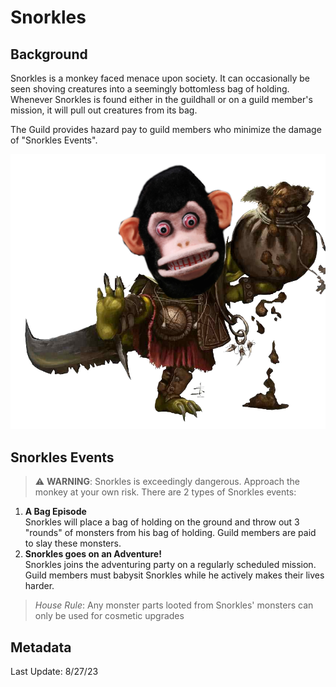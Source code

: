 # Snorkles

## Background
Snorkles is a monkey faced menace upon society.
It can occasionally be seen shoving creatures into a seemingly bottomless bag of holding.
Whenever Snorkles is found either in the guildhall or on a guild member's mission, it will pull out creatures from its bag.

The Guild provides hazard pay to guild members who minimize the damage of "Snorkles Events".

![Artistic Representation of Snorkels](/img/npcs/Snorkles.png)

## Snorkles Events

> :warning: **WARNING**: Snorkles is exceedingly dangerous. Approach the monkey at your own risk.
There are 2 types of Snorkles events:

1. **A Bag Episode**    
Snorkles will place a bag of holding on the ground and throw out 3 "rounds" of monsters from his bag of holding. 
Guild members are paid to slay these monsters. 
2. **Snorkles goes on an Adventure!**   
Snorkles joins the adventuring party on a regularly scheduled mission. 
Guild members must babysit Snorkles while he actively makes their lives harder.

> _House Rule_: Any monster parts looted from Snorkles' monsters can only be used for cosmetic upgrades



## Metadata
Last Update: 8/27/23


